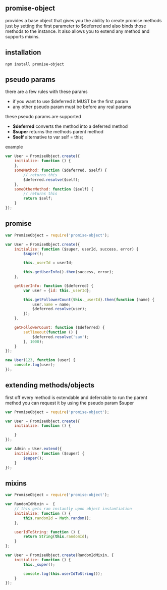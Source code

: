 ## promise-object
provides a base object that gives you the ability to create promise methods just by setting the first parameter to $deferred and also binds those methods to the instance. It also allows you to extend any method and supports mixins.

## installation
	npm install promise-object

## pseudo params
there are a few rules with these params
* if you want to use $deferred it MUST be the first param
* any other pseudo param must be before any real params

these pseudo params are supported
* **$deferred** converts the method into a deferred method
* **$super** returns the methods parent method
* **$self** alternative to var self = this;

example
```javascript
var User = PromiseObject.create({
	initialize: function () {
	},
	someMethod: function ($deferred, $self) {
		// returns this
		$deferred.resolve($self);
	},
	someOtherMethod: function ($self) {
		// returns this
		return $self;
	}
});
```

## promise

```javascript
var PromiseObject = require('promise-object');

var User = PromiseObject.create({
	initialize: function ($super, userId, success, error) {
		$super();

		this._userId = userId;

		this.getUserInfo().then(success, error);
	},

	getUserInfo: function ($deferred) {
		var user = {id: this._userId};

		this.getFollowerCount(this._userId).then(function (name) {
			user.name = name;
			$deferred.resolve(user);
		});
	},

	getFollowerCount: function ($deferred) {
		setTimeout(function () {
			$deferred.resolve('sam');
		}, 1000);
	}
});

new User(123, function (user) {
	console.log(user);
});
```

## extending methods/objects
first off every method is extendable and deferrable to run the parent method you can request it by using the pseudo param $super
```javascript
var PromiseObject = require('promise-object');

var User = PromiseObject.create({
	initialize: function () {

	}
});

var Admin = User.extend({
	initialize: function ($super) {
		$super();
	}
});
```

## mixins
```javascript
var PromiseObject = require('promise-object');

var RandomIdMixin =  {
	// this gets ran instantly upon object instantiation
	initialize: function () {
		this.randomId = Math.random();
	},

	userIdToString: function () {
		return String(this.randomId);
	}
};

var User = PromiseObject.create(RandomIdMixin, {
	initialize: function () {
		this._super();

		console.log(this.userIdToString());
	}
});
```